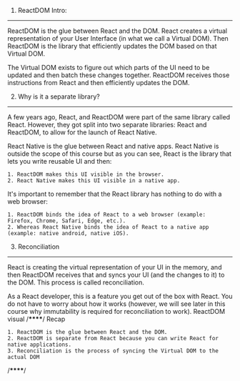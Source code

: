 1. ReactDOM Intro:

---

ReactDOM is the glue between React and the DOM.
React creates a virtual representation of your User Interface (in what we call a Virtual DOM). Then ReactDOM is the library that efficiently updates the DOM based on that Virtual DOM.

The Virtual DOM exists to figure out which parts of the UI need to be updated and then batch these changes together. ReactDOM receives those instructions from React and then efficiently updates the DOM.

2. Why is it a separate library?

---

A few years ago, React, and ReactDOM were part of the same library called React.
However, they got split into two separate libraries: React and ReactDOM, to allow for the launch of React Native.

React Native is the glue between React and native apps. React Native is outside the scope of this course but as you can see, React is the library that lets you write reusable UI and then:

    1. ReactDOM makes this UI visible in the browser.
    2. React Native makes this UI visible in a native app.

It's important to remember that the React library has nothing to do with a web browser:

    1. ReactDOM binds the idea of React to a web browser (example: Firefox, Chrome, Safari, Edge, etc.).
    2. Whereas React Native binds the idea of React to a native app (example: native android, native iOS).

3. Reconciliation

---

React is creating the virtual representation of your UI in the memory, and then ReactDOM receives that and syncs your UI (and the changes to it) to the DOM. This process is called reconciliation.

As a React developer, this is a feature you get out of the box with React. You do not have to worry about how it works (however, we will see later in this course why immutability is required for reconciliation to work).
ReactDOM visual
/**********************************************\*\*\*\***********************************************/
Recap

    1. ReactDOM is the glue between React and the DOM.
    2. ReactDOM is separate from React because you can write React for native applications.
    3. Reconciliation is the process of syncing the Virtual DOM to the actual DOM

/**********************************************\*\*\*\***********************************************/

